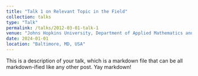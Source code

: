 ```yaml
---
title: "Talk 1 on Relevant Topic in the Field"
collection: talks
type: "Talk"
permalink: /talks/2012-03-01-talk-1
venue: "Johns Hopkins University, Department of Applied Mathematics and Statistics"
date: 2024-01-01
location: "Baltimore, MD, USA"
---
```


This is a description of your talk, which is a markdown file that can be all markdown-ified like any other post. Yay markdown!
